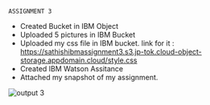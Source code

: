                                                                               ASSIGNMENT 3
                                                                              
- Created Bucket in IBM Object
- Uploaded 5 pictures in IBM Bucket
- Uploaded my css file in IBM bucket. link for it :
    https://sathishibmassignment3.s3.jp-tok.cloud-object-storage.appdomain.cloud/style.css
- Created IBM Watson Assitance
- Attached my snapshot of my assignment.


![output 3](https://user-images.githubusercontent.com/68805018/196750456-658edff2-aabc-4430-92cd-1c4406f3e9f1.png)


